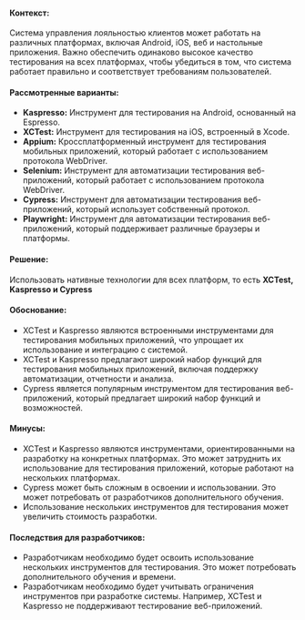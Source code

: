 #### Контекст:
Система управления лояльностью клиентов может работать на различных платформах, включая Android, iOS, веб и настольные приложения. Важно обеспечить одинаково высокое качество тестирования на всех платформах, чтобы убедиться в том, что система работает правильно и соответствует требованиям пользователей.
#### Рассмотренные варианты:
- **Kaspresso:** Инструмент для тестирования на Android, основанный на Espresso.
- **XCTest:** Инструмент для тестирования на iOS, встроенный в Xcode.
- **Appium:** Кроссплатформенный инструмент для тестирования мобильных приложений, который работает с использованием протокола WebDriver.
- **Selenium:** Инструмент для автоматизации тестирования веб-приложений, который работает с использованием протокола WebDriver.
- **Cypress:** Инструмент для автоматизации тестирования веб-приложений, который использует собственный протокол.
- **Playwright:** Инструмент для автоматизации тестирования веб-приложений, который поддерживает различные браузеры и платформы.
#### Решение:
Использовать нативные технологии для всех платформ, то есть **XCTest, Kaspresso и Cypress**
#### Обоснование:
- XCTest и Kaspresso являются встроенными инструментами для тестирования мобильных приложений, что упрощает их использование и интеграцию с системой.
- XCTest и Kaspresso предлагают широкий набор функций для тестирования мобильных приложений, включая поддержку автоматизации, отчетности и анализа.
- Cypress является популярным инструментом для тестирования веб-приложений, который предлагает широкий набор функций и возможностей.
#### **Минусы:**
- XCTest и Kaspresso являются инструментами, ориентированными на разработку на конкретных платформах. Это может затруднить их использование для тестирования приложений, которые работают на нескольких платформах.
- Cypress может быть сложным в освоении и использовании. Это может потребовать от разработчиков дополнительного обучения.
- Использование нескольких инструментов для тестирования может увеличить стоимость разработки.
#### **Последствия для разработчиков:**
- Разработчикам необходимо будет освоить использование нескольких инструментов для тестирования. Это может потребовать дополнительного обучения и времени.
- Разработчикам необходимо будет учитывать ограничения инструментов при разработке системы. Например, XCTest и Kaspresso не поддерживают тестирование веб-приложений.